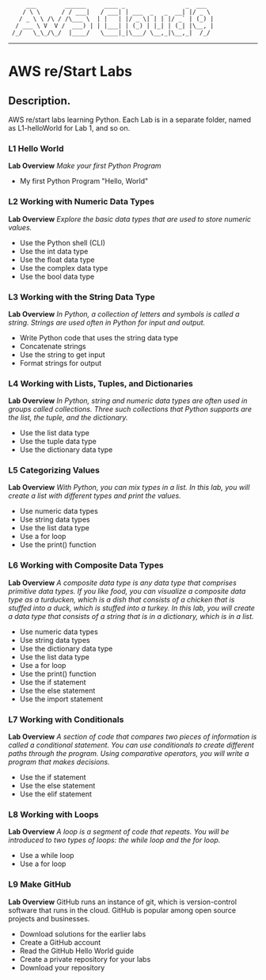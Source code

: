          ___        ______     ____ _                 _  ___  
        / \ \      / / ___|   / ___| | ___  _   _  __| |/ _ \ 
       / _ \ \ /\ / /\___ \  | |   | |/ _ \| | | |/ _` | (_) |
      / ___ \ V  V /  ___) | | |___| | (_) | |_| | (_| |\__, |
     /_/   \_\_/\_/  |____/   \____|_|\___/ \__,_|\__,_|  /_/ 
 ----------------------------------------------------------------- 


# AWS re/Start Labs

## Description.
AWS re/start labs learning Python.
Each Lab is in a separate folder, named as L1-helloWorld for Lab 1, and so on.

### L1 Hello World
**Lab Overview**
*Make your first Python Program*
- My first Python Program "Hello, World"


### L2 Working with Numeric Data Types
**Lab Overview**
*Explore the basic data types that are used to store numeric values.*

- Use the Python shell    (CLI)
- Use the int data type
- Use the float data type
- Use the complex data type
- Use the bool data type

### L3 Working with the String Data Type
**Lab Overview**
*In Python, a collection of letters and symbols is called a string. Strings are used often in Python for input and output.*

- Write Python code that uses the string data type
- Concatenate strings
- Use the string to get input
- Format strings for output

### L4 Working with Lists, Tuples, and Dictionaries
**Lab Overview**
*In Python, string and numeric data types are often used in groups called collections. Three such collections that Python supports are the list, the tuple, and the dictionary.*

- Use the list data type
- Use the tuple data type
- Use the dictionary data type


### L5 Categorizing Values
**Lab Overview**
*With Python, you can mix types in a list. In this lab, you will create a list with different types and print the values.*

- Use numeric data types
- Use string data types
- Use the list data type
- Use a for loop
- Use the print() function

### L6 Working with Composite Data Types
**Lab Overview**
*A composite data type is any data type that comprises primitive data types. If you like food, you can visualize a composite data type as a turducken, which is a dish that consists of a chicken that is stuffed into a duck, which is stuffed into a turkey. In this lab, you will create a data type that consists of a string that is in a dictionary, which is in a list.*

- Use numeric data types
- Use string data types
- Use the dictionary data type
- Use the list data type
- Use a for loop
- Use the print() function
- Use the if statement
- Use the else statement
- Use the import statement

### L7 Working with Conditionals
**Lab Overview**
*A section of code that compares two pieces of information is called a conditional statement. You can use conditionals to create different paths through the program. Using comparative operators, you will write a program that makes decisions.*

- Use the if statement
- Use the else statement
- Use the elif statement

### L8 Working with Loops
**Lab Overview**
*A loop is a segment of code that repeats. You will be introduced to two types of loops: the while loop and the for loop.*

- Use a while loop
- Use a for loop

### L9 Make GitHub 
**Lab Overview**
GitHub runs an instance of git, which is version-control software that runs in the cloud. GitHub is popular among open source projects and businesses.

- Download solutions for the earlier labs
- Create a GitHub account
- Read the GitHub Hello World guide
- Create a private repository for your labs
- Download your repository

